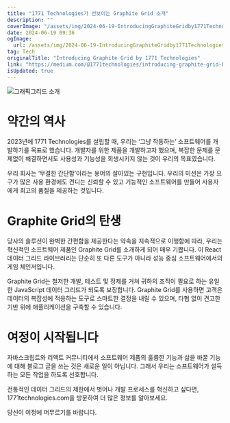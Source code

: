 ```yaml
---
title: "1771 Technologies가 선보이는 Graphite Grid 소개"
description: ""
coverImage: "/assets/img/2024-06-19-IntroducingGraphiteGridby1771Technologies_0.png"
date: 2024-06-19 09:36
ogImage:
  url: /assets/img/2024-06-19-IntroducingGraphiteGridby1771Technologies_0.png
tag: Tech
originalTitle: "Introducing Graphite Grid by 1771 Technologies"
link: "https://medium.com/@1771technologies/introducing-graphite-grid-by-1771-technologies-cfdb3cf2606d"
isUpdated: true
---
```


![그래픽그리드 소개](/assets/img/2024-06-19-IntroducingGraphiteGridby1771Technologies_0.png)

# 약간의 역사

2023년에 1771 Technologies를 설립할 때, 우리는 ‘그냥 작동하는’ 소프트웨어를 개발하기를 목표로 했습니다. 개발자를 위한 제품을 개발하고자 했으며, 복잡한 문제를 문제없이 해결하면서도 사용성과 기능성을 희생시키지 않는 것이 우리의 목표였습니다.

우리 회사는 ‘무결한 간단함’이라는 용어의 살아있는 구현입니다. 우리의 미션은 가장 요구가 많은 사용 환경에도 견디는 신뢰할 수 있고 기능적인 소프트웨어를 만들어 사용자에게 최고의 품질을 제공하는 것입니다.

<!-- cozy-coder - 수평 -->

<ins class="adsbygoogle"
     style="display:block"
     data-ad-client="ca-pub-4877378276818686"
     data-ad-slot="1107185301"
     data-ad-format="auto"
     data-full-width-responsive="true"></ins>

<script>
     (adsbygoogle = window.adsbygoogle || []).push({});
</script>

# Graphite Grid의 탄생

당사의 솔루션이 완벽한 간편함을 제공한다는 약속을 지속적으로 이행함에 따라, 우리는 혁신적인 소프트웨어 제품인 Graphite Grid를 소개하게 되어 매우 기쁩니다. 이 React 데이터 그리드 라이브러리는 단순히 또 다른 도구가 아니라 성능 중심 소프트웨어에서의 게임 체인저입니다.

Graphite Grid는 철저한 개발, 테스트 및 정제를 거쳐 귀하의 조직이 필요로 하는 유일한 JavaScript 데이터 그리드가 되도록 보장합니다. Graphite Grid를 사용하면 고객은 데이터의 복잡성에 적응하는 도구로 스마트한 결정을 내릴 수 있으며, 타협 없이 견고한 기반 위에 애플리케이션을 구축할 수 있습니다.

# 여정이 시작됩니다

<!-- cozy-coder - 수평 -->

<ins class="adsbygoogle"
     style="display:block"
     data-ad-client="ca-pub-4877378276818686"
     data-ad-slot="1107185301"
     data-ad-format="auto"
     data-full-width-responsive="true"></ins>

<script>
     (adsbygoogle = window.adsbygoogle || []).push({});
</script>

자바스크립트와 리액트 커뮤니티에서 소프트웨어 제품의 훌륭한 기능과 삶을 바꿀 기능에 대해 블로그 글을 쓰는 것은 새로운 일이 아닙니다. 그래서 우리는 소프트웨어가 설득하는 모든 작업을 하도록 선호합니다.

전통적인 데이터 그리드의 제한에서 벗어나 개발 프로세스를 혁신하고 싶다면, 1771technologies.com을 방문하여 더 많은 정보를 알아보세요.

당신이 여정에 머무르기를 바랍니다.
